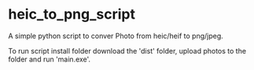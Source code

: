# heic_to_png_script
A simple python script to conver Photo from heic/heif to png/jpeg.

To run script install folder download the 'dist' folder, upload photos to the folder and run 'main.exe'.
